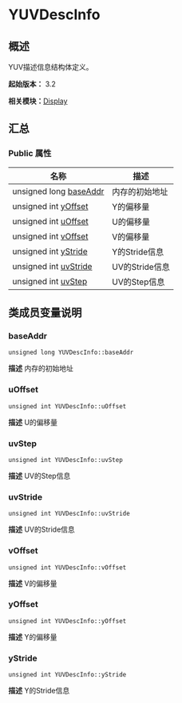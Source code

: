 # YUVDescInfo


## 概述

YUV描述信息结构体定义。

**起始版本：** 3.2

**相关模块：**[Display](_display_v10.md)


## 汇总


### Public 属性

| 名称 | 描述 | 
| -------- | -------- |
| unsigned long [baseAddr](#baseaddr) | 内存的初始地址  | 
| unsigned int [yOffset](#yoffset) | Y的偏移量  | 
| unsigned int [uOffset](#uoffset) | U的偏移量  | 
| unsigned int [vOffset](#voffset) | V的偏移量  | 
| unsigned int [yStride](#ystride) | Y的Stride信息  | 
| unsigned int [uvStride](#uvstride) | UV的Stride信息  | 
| unsigned int [uvStep](#uvstep) | UV的Step信息  | 


## 类成员变量说明


### baseAddr

```
unsigned long YUVDescInfo::baseAddr
```
**描述**
内存的初始地址


### uOffset

```
unsigned int YUVDescInfo::uOffset
```
**描述**
U的偏移量


### uvStep

```
unsigned int YUVDescInfo::uvStep
```
**描述**
UV的Step信息


### uvStride

```
unsigned int YUVDescInfo::uvStride
```
**描述**
UV的Stride信息


### vOffset

```
unsigned int YUVDescInfo::vOffset
```
**描述**
V的偏移量


### yOffset

```
unsigned int YUVDescInfo::yOffset
```
**描述**
Y的偏移量


### yStride

```
unsigned int YUVDescInfo::yStride
```
**描述**
Y的Stride信息

